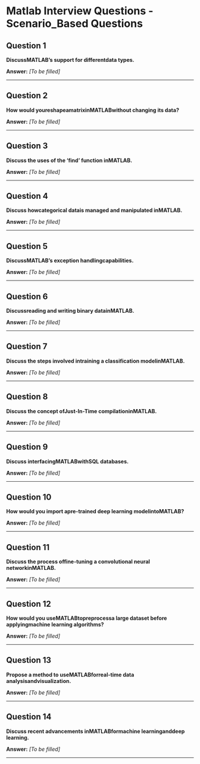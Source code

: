 # Matlab Interview Questions - Scenario_Based Questions

## Question 1

**DiscussMATLAB’s support for differentdata types.**

**Answer:** _[To be filled]_

---

## Question 2

**How would youreshapeamatrixinMATLABwithout changing its data?**

**Answer:** _[To be filled]_

---

## Question 3

**Discuss the uses of the ‘find’ function inMATLAB.**

**Answer:** _[To be filled]_

---

## Question 4

**Discuss howcategorical datais managed and manipulated inMATLAB.**

**Answer:** _[To be filled]_

---

## Question 5

**DiscussMATLAB’s exception handlingcapabilities.**

**Answer:** _[To be filled]_

---

## Question 6

**Discussreading and writing binary datainMATLAB.**

**Answer:** _[To be filled]_

---

## Question 7

**Discuss the steps involved intraining a classification modelinMATLAB.**

**Answer:** _[To be filled]_

---

## Question 8

**Discuss the concept ofJust-In-Time compilationinMATLAB.**

**Answer:** _[To be filled]_

---

## Question 9

**Discuss interfacingMATLABwithSQL databases.**

**Answer:** _[To be filled]_

---

## Question 10

**How would you import apre-trained deep learning modelintoMATLAB?**

**Answer:** _[To be filled]_

---

## Question 11

**Discuss the process offine-tuning a convolutional neural networkinMATLAB.**

**Answer:** _[To be filled]_

---

## Question 12

**How would you useMATLABtopreprocessa large dataset before applyingmachine learning algorithms?**

**Answer:** _[To be filled]_

---

## Question 13

**Propose a method to useMATLABforreal-time data analysisandvisualization.**

**Answer:** _[To be filled]_

---

## Question 14

**Discuss recent advancements inMATLABformachine learninganddeep learning.**

**Answer:** _[To be filled]_

---

